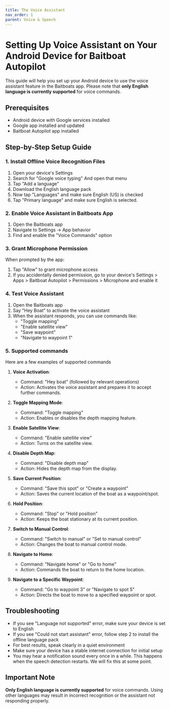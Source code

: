 ```yaml
---
title: The Voice Assistant
nav_order: 1
parent: Voice & Speech
---
```


# Setting Up Voice Assistant on Your Android Device for Baitboat Autopilot

This guide will help you set up your Android device to use the voice assistant feature in the Baitboats app. Please note that **only English language is currently supported** for voice commands.

## Prerequisites
- Android device with Google services installed
- Google app installed and updated
- Baitboat Autopilot app installed

## Step-by-Step Setup Guide

### 1. Install Offline Voice Recognition Files

1. Open your device's Settings
2. Search for "Google voice typing" And open that menu
3. Tap "Add a language"
4. Download the English language pack
5. Now tap "Languages" and make sure English (US) is checked
6. Tap "Primary language" and make sure English is selected.

### 2. Enable Voice Assistant in Baitboats App
1. Open the Baitboats app
2. Navigate to Settings -> App behavior
3. Find and enable the "Voice Commands" option

### 3. Grant Microphone Permission
When prompted by the app:
1. Tap "Allow" to grant microphone access
2. If you accidentally denied permission, go to your device's Settings > Apps > Baitboat Autopilot > Permissions > Microphone and enable it

### 4. Test Voice Assistant
1. Open the Baitboats app
2. Say "Hey Boat" to activate the voice assistant
3. When the assistant responds, you can use commands like:
    - "Toggle mapping"
    - "Enable satellite view"
    - "Save waypoint"
    - "Navigate to waypoint 1"

### 5. Supported commands
Here are a few examples of supported commands

1. **Voice Activation**:
    - Command: "Hey boat" (followed by relevant operations)
    - Action: Activates the voice assistant and prepares it to accept further commands.

2. **Toggle Mapping Mode**:
    - Command: "Toggle mapping"
    - Action: Enables or disables the depth mapping feature.

3. **Enable Satellite View**:
    - Command: "Enable satellite view"
    - Action: Turns on the satellite view.

4. **Disable Depth Map**:
    - Command: "Disable depth map"
    - Action: Hides the depth map from the display.

5. **Save Current Position**:
    - Command: "Save this spot" or "Create a waypoint"
    - Action: Saves the current location of the boat as a waypoint/spot.

6. **Hold Position**:
    - Command: "Stop" or "Hold position"
    - Action: Keeps the boat stationary at its current position.

7. **Switch to Manual Control**:
    - Command: "Switch to manual" or "Set to manual control"
    - Action: Changes the boat to manual control mode.

8. **Navigate to Home**:
    - Command: "Navigate home" or "Go to home"
    - Action: Commands the boat to return to the home location.

9. **Navigate to a Specific Waypoint**:
    - Command: "Go to waypoint 3" or "Navigate to spot 5"
    - Action: Directs the boat to move to a specified waypoint or spot.

## Troubleshooting
- If you see "Language not supported" error, make sure your device is set to English
- If you see "Could not start assistant" error, follow step 2 to install the offline language pack
- For best results, speak clearly in a quiet environment
- Make sure your device has a stable internet connection for initial setup
- You may hear a notification sound every once in a while. This happens when the speech detection restarts. We will fix this at some point.

## Important Note
**Only English language is currently supported** for voice commands. Using other languages may result in incorrect recognition or the assistant not responding properly.

